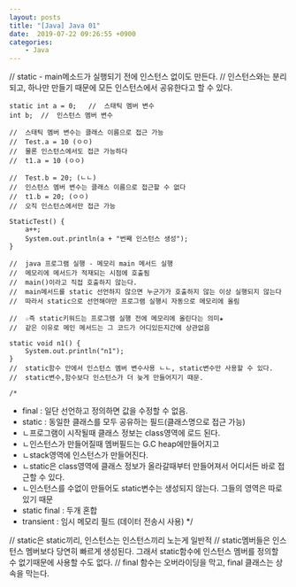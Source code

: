 ```yaml
---
layout: posts
title: "[Java] Java 01"
date:  2019-07-22 09:26:55 +0900
categories:
    - Java
---
```


//	static - main메소드가 실행되기 전에 인스턴스 없이도 만든다.
	//	인스턴스와는 분리되고, 하나만 만들기 때문에 모든 인스턴스에서 공유한다고 할 수 있다.
	
	static int a = 0;	//	스태틱 멤버 변수
	int b;	//	인스턴스 멤버 변수
	
	//	스태틱 멤버 변수는 클래스 이름으로 접근 가능
	//	Test.a = 10 (ㅇㅇ)
	//	물론 인스턴스에서도 접근 가능하다
	//	t1.a = 10 (ㅇㅇ)
	
	//	Test.b = 20; (ㄴㄴ)
	//	인스턴스 멤버 변수는 클래스 이름으로 접근할 수 없다
	//	t1.b = 20; (ㅇㅇ)
	//	오직 인스턴스에서만 접근 가능
	
	StaticTest() {
		a++;
		System.out.println(a + "번째 인스턴스 생성");
	}
	
	//	java 프로그램 실행 - 메모리 main 메서드 실행
	//	메모리에 메서드가 적재되는 시점에 호출됨
	//	main()이라고 직접 호출하지 않는다.
	//	main메서드를 static 선언하지 않으면 누군가가 호출하지 않는 이상 실행되지 않는다
	//	따라서 static으로 선언해야만 프로그램 실행시 자동으로 메모리에 올림
	
	//	☆즉 static키워드는 프로그램 실행 전에 메모리에 올린다는 의미★
	//	같은 이유로 메인 메서드는 그 코드가 어디있든지간에 상관없음
	
	static void n1() {
		System.out.println("n1");
	}
	//	static함수 안에서 인스턴스 멤버 변수사용 ㄴㄴ, static변수만 사용할 수 있다.
	//	static변수,함수보다 인스턴스가 더 늦게 만들어지기 때문.

	/*
 * final : 일단 선언하고 정의하면 값을 수정할 수 없음.
 * static : 동일한 클래스를 모두 공유하는 필드(클래스명으로 접근 가능)
 * 	ㄴ프로그램이 시작될때 클래스 정보는 class영역에 로드 된다.
 * 	ㄴ인스턴스가 만들어질때 멤버필드는 G.C heap에만들어지고
 * 	ㄴstack영역에 인스턴스가 만들어진다.
 * 	ㄴstatic은 class영역에 클래스 정보가 올라갈때부터 만들어져서 어디서든 바로 접근할 수 있다.
 * 	ㄴ인스턴스를 수없이 만들어도 static변수는 생성되지 않는다. 그들의 영역은 따로있기 때문
 * static final : 두개 혼합
 * transient : 임시 메모리 필드 (데이터 전송시 사용)
 */

 //	static은 static끼리, 인스턴스는 인스턴스끼리 노는게 일반적
	//	static멤버들은 인스턴스 멤버보다 당연히 빠르게 생성된다. 그래서 static함수에 인스턴스 멤버를 정의할 수 없기때문에 사용할 수도 없다.
	//	final 함수는 오버라이딩을 막고, final 클래스는 상속을 막는다.